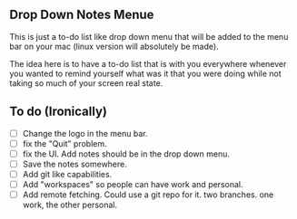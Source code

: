 ## Drop Down Notes Menue

This is just a to-do list like drop down menu that will be added to the menu bar on your mac (linux version will absolutely be made).

The idea here is to have a to-do list that is with you everywhere whenever you wanted to remind yourself what was it that you were doing while not taking so much of your screen real state.

## To do (Ironically)
- [ ] Change the logo in the menu bar.
- [ ] fix the "Quit" problem.
- [ ] fix the UI. Add notes should be in the drop down menu.
- [ ] Save the notes somewhere.
- [ ] Add git like capabilities.
- [ ] Add "workspaces" so people can have work and personal.
- [ ] Add remote fetching. Could use a git repo for it. two branches. one work, the other personal.
